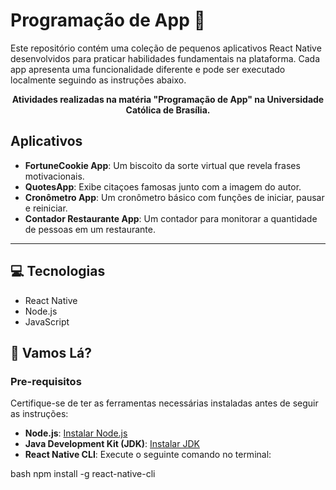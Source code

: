 # Programação de App 📱

Este repositório contém uma coleção de pequenos aplicativos React Native desenvolvidos para praticar habilidades fundamentais na plataforma. Cada app apresenta uma funcionalidade diferente e pode ser executado localmente seguindo as instruções abaixo.

<p align="center">
    <b>Atividades realizadas na matéria "Programação de App" na Universidade Católica de Brasília.</b>
</p>

## Aplicativos

- **FortuneCookie App**: Um biscoito da sorte virtual que revela frases motivacionais.
- **QuotesApp**: Exibe citaçoes famosas junto com a imagem do autor.
- **Cronômetro App**: Um cronômetro básico com funções de iniciar, pausar e reiniciar.
- **Contador Restaurante App**: Um contador para monitorar a quantidade de pessoas em um restaurante.

---

## 💻 Tecnologias

- React Native
- Node.js
- JavaScript
  
## 🚀 Vamos Lá?

### Pre-requisitos

Certifique-se de ter as ferramentas necessárias instaladas antes de seguir as instruções:

- **Node.js**: [Instalar Node.js](https://nodejs.org/)
- **Java Development Kit (JDK)**: [Instalar JDK](https://www.oracle.com/java/technologies/javase-downloads.html)
- **React Native CLI**: Execute o seguinte comando no terminal:
  
bash
  npm install -g react-native-cli
